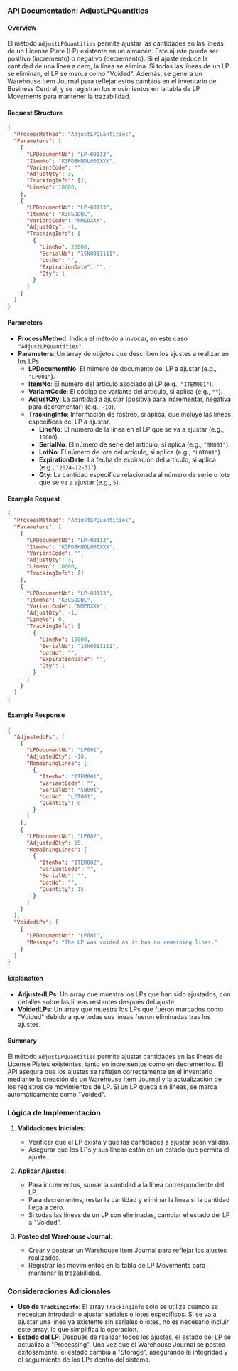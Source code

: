 ### API Documentation: AdjustLPQuantities

#### **Overview**
El método `AdjustLPQuantities` permite ajustar las cantidades en las líneas de un License Plate (LP) existente en un almacén. Este ajuste puede ser positivo (incremento) o negativo (decremento). Si el ajuste reduce la cantidad de una línea a cero, la línea se elimina. Si todas las líneas de un LP se eliminan, el LP se marca como "Voided". Además, se genera un Warehouse Item Journal para reflejar estos cambios en el inventario de Business Central, y se registran los movimientos en la tabla de LP Movements para mantener la trazabilidad.

#### **Request Structure**
```json
{
  "ProcessMethod": "AdjustLPQuantities",
  "Parameters": [
    {
      "LPDocumentNo": "LP-00113",
      "ItemNo": "K3PDBHNDL000XXX",
      "VariantCode": "",
      "AdjustQty": 3,
      "TrackingInfo": [],
      "LineNo": 10000,
    },
    {
      "LPDocumentNo": "LP-00113",
      "ItemNo": "K3CSODQL",
      "VariantCode": "NMEDXXX",
      "AdjustQty": -1,
      "TrackingInfo": [
        {
          "LineNo": 20000,
          "SerialNo": "1SN0011111",
          "LotNo": "",
          "ExpirationDate": "",
          "Qty": 1
        }
      ]
    }
  ]
}

```

#### **Parameters**
- **ProcessMethod**: Indica el método a invocar, en este caso `"AdjustLPQuantities"`.
- **Parameters**: Un array de objetos que describen los ajustes a realizar en los LPs.
  - **LPDocumentNo**: El número de documento del LP a ajustar (e.g., `"LP001"`).
  - **ItemNo**: El número del artículo asociado al LP (e.g., `"ITEM001"`).
  - **VariantCode**: El código de variante del artículo, si aplica (e.g., `""`).
  - **AdjustQty**: La cantidad a ajustar (positiva para incrementar, negativa para decrementar) (e.g., `-10`).
  - **TrackingInfo**: Información de rastreo, si aplica, que incluye las líneas específicas del LP a ajustar.
    - **LineNo**: El número de la línea en el LP que se va a ajustar (e.g., `10000`).
    - **SerialNo**: El número de serie del artículo, si aplica (e.g., `"SN001"`).
    - **LotNo**: El número de lote del artículo, si aplica (e.g., `"LOT001"`).
    - **ExpirationDate**: La fecha de expiración del artículo, si aplica (e.g., `"2024-12-31"`).
    - **Qty**: La cantidad específica relacionada al número de serie o lote que se va a ajustar (e.g., `5`).

#### **Example Request**
```json
{
  "ProcessMethod": "AdjustLPQuantities",
  "Parameters": [
    {
      "LPDocumentNo": "LP-00113",
      "ItemNo": "K3PDBHNDL000XXX",
      "VariantCode": "",
      "AdjustQty": 3,
      "LineNo": 10000,
      "TrackingInfo": []
    },
    {
      "LPDocumentNo": "LP-00113",
      "ItemNo": "K3CSODQL",
      "VariantCode": "NMEDXXX",
      "AdjustQty": -1,
      "LineNo": 0,
      "TrackingInfo": [
        {
          "LineNo": 10000,
          "SerialNo": "1SN0011111",
          "LotNo": "",
          "ExpirationDate": "",
          "Qty": 1
        }
      ]
    }
  ]
}
```

#### **Example Response**
```json
{
  "AdjustedLPs": [
    {
      "LPDocumentNo": "LP001",
      "AdjustedQty": -10,
      "RemainingLines": [
        {
          "ItemNo": "ITEM001",
          "VariantCode": "",
          "SerialNo": "SN001",
          "LotNo": "LOT001",
          "Quantity": 0
        }
      ]
    },
    {
      "LPDocumentNo": "LP002",
      "AdjustedQty": 15,
      "RemainingLines": [
        {
          "ItemNo": "ITEM002",
          "VariantCode": "",
          "SerialNo": "",
          "LotNo": "",
          "Quantity": 15
        }
      ]
    }
  ],
  "VoidedLPs": [
    {
      "LPDocumentNo": "LP001",
      "Message": "The LP was voided as it has no remaining lines."
    }
  ]
}
```

#### **Explanation**
- **AdjustedLPs**: Un array que muestra los LPs que han sido ajustados, con detalles sobre las líneas restantes después del ajuste.
- **VoidedLPs**: Un array que muestra los LPs que fueron marcados como "Voided" debido a que todas sus líneas fueron eliminadas tras los ajustes.

#### **Summary**
El método `AdjustLPQuantities` permite ajustar cantidades en las líneas de License Plates existentes, tanto en incrementos como en decrementos. El API asegura que los ajustes se reflejen correctamente en el inventario mediante la creación de un Warehouse Item Journal y la actualización de los registros de movimientos de LP. Si un LP queda sin líneas, se marca automáticamente como "Voided".

### Lógica de Implementación
1. **Validaciones Iniciales**: 
   - Verificar que el LP exista y que las cantidades a ajustar sean válidas.
   - Asegurar que los LPs y sus líneas están en un estado que permita el ajuste.

2. **Aplicar Ajustes**:
   - Para incrementos, sumar la cantidad a la línea correspondiente del LP.
   - Para decrementos, restar la cantidad y eliminar la línea si la cantidad llega a cero.
   - Si todas las líneas de un LP son eliminadas, cambiar el estado del LP a "Voided".

3. **Posteo del Warehouse Journal**:
   - Crear y postear un Warehouse Item Journal para reflejar los ajustes realizados.
   - Registrar los movimientos en la tabla de LP Movements para mantener la trazabilidad.

### **Consideraciones Adicionales**
- **Uso de `TrackingInfo`**: El array `TrackingInfo` solo se utiliza cuando se necesitan introducir o ajustar seriales o lotes específicos. Si se va a ajustar una línea ya existente sin seriales o lotes, no es necesario incluir este array, lo que simplifica la operación.
- **Estado del LP**: Después de realizar todos los ajustes, el estado del LP se actualiza a "Processing". Una vez que el Warehouse Journal se postea exitosamente, el estado cambia a "Storage", asegurando la integridad y el seguimiento de los LPs dentro del sistema.